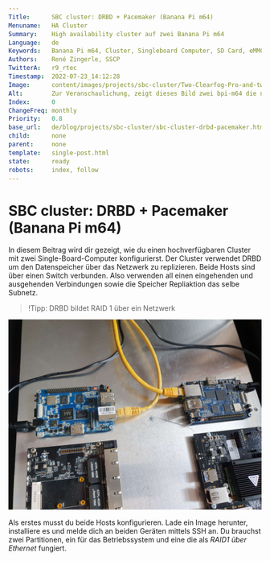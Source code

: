 ```yaml
---
Title:      SBC cluster: DRBD + Pacemaker (Banana Pi m64)
Menuname:   HA Cluster
Summary:    High availability cluster auf zwei Banana Pi m64
Language:   de
Keywords:   Banana Pi m64, Cluster, Singleboard Computer, SD Card, eMMC, Hochverfügbarkeit
Authors:    René Zingerle, SSCP
TwitterA:   r9_rtec
Timestamp:  2022-07-23_14:12:28
Image:      content/images/projects/sbc-cluster/Two-Clearfog-Pro-and-two-bpi-m64.jpg
Alt:        Zur Veranschaulichung, zeigt dieses Bild zwei bpi-m64 die nebeneinander positioniert sind.
Index:      0
ChangeFreq: monthly
Priority:   0.8
base_url:   de/blog/projects/sbc-cluster/sbc-cluster-drbd-pacemaker.html
child:      none
parent:     none
template:   single-post.html
state:      ready
robots:     index, follow
---
```


# SBC cluster: DRBD + Pacemaker (Banana Pi m64)

In diesem Beitrag wird dir gezeigt, wie du einen hochverfügbaren Cluster mit zwei Single-Board-Computer konfigurierst. Der Cluster verwendet DRBD um den Datenspeicher über das Netzwerk zu replizieren. Beide Hosts sind über einen Switch verbunden. Also verwenden all einen eingehenden und ausgehenden Verbindungen sowie die Speicher Repliaktion das selbe Subnetz.

> !Tipp: DRBD bildet RAID 1 über ein Netzwerk

![Zur  Veranschaulichung, zeigt dieses Bild zwei bpi-m64 die nebeneinander gestellt sind und mit dem Netzwerk und an den Strom angeschlossen sind.](content/images/posts/projects/sbc-cluster/bpi-m64_cluster_of_two_plugged_in_to_network_and_power.jpg "bpi-m64 cluster bestehend aus zwei")

Als erstes musst du beide Hosts konfigurieren. Lade ein Image herunter, installiere es und melde dich an beiden Geräten mittels SSH an. Du brauchst zwei Partitionen, ein für das Betriebssystem und eine die als _RAID1 über Ethernet_ fungiert.
